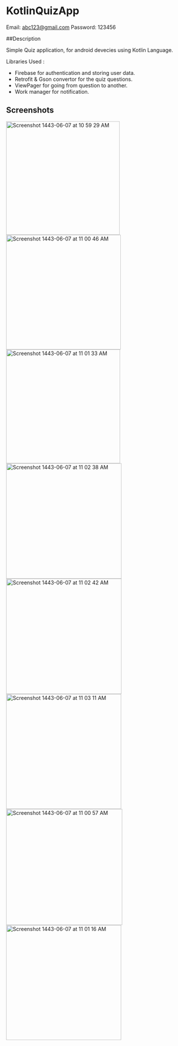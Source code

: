 # KotlinQuizApp

Email: abc123@gmail.com
Password: 123456

##Description

Simple Quiz application, for android devecies using Kotlin Language.

Libraries Used : 
- Firebase for authentication and storing user data.
- Retrofit & Gson convertor for the quiz questions. 
- ViewPager for going from question to another.
- Work manager for notification.


## Screenshots
<img width="308" alt="Screenshot 1443-06-07 at 10 59 29 AM" src="https://user-images.githubusercontent.com/91448520/149651485-a6077338-3cff-431a-897b-40407e20bc07.png"> <img width="311" alt="Screenshot 1443-06-07 at 11 00 46 AM" src="https://user-images.githubusercontent.com/91448520/149651585-f4d65265-d0f2-42e0-babc-8c53fb9be52f.png"> <img width="309" alt="Screenshot 1443-06-07 at 11 01 33 AM" src="https://user-images.githubusercontent.com/91448520/149651501-0fab8861-5541-477f-a0f9-28fe68118fb8.png"> <img width="313" alt="Screenshot 1443-06-07 at 11 02 38 AM" src="https://user-images.githubusercontent.com/91448520/149651518-26748d32-65ef-4b0d-90fa-7b7b65896757.png"> <img width="313" alt="Screenshot 1443-06-07 at 11 02 42 AM" src="https://user-images.githubusercontent.com/91448520/149651537-e6271689-ff7f-4261-abb7-e7d3d2d81042.png"> <img width="312" alt="Screenshot 1443-06-07 at 11 03 11 AM" src="https://user-images.githubusercontent.com/91448520/149651558-95bfff35-b3cf-409d-830b-f6b0ef812179.png"><img width="315" alt="Screenshot 1443-06-07 at 11 00 57 AM" src="https://user-images.githubusercontent.com/91448520/149651633-46ad3c73-2b40-4ed9-a9f9-912d1a5ba97e.png"> <img width="312" alt="Screenshot 1443-06-07 at 11 01 16 AM" src="https://user-images.githubusercontent.com/91448520/149651656-2596c797-53dd-4d2b-bad8-de43be87902c.png">
